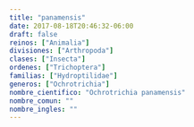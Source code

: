 ```yaml
---
title: "panamensis"
date: 2017-08-18T20:46:32-06:00
draft: false
reinos: ["Animalia"]
divisiones: ["Arthropoda"]
clases: ["Insecta"]
ordenes: ["﻿Trichoptera"]
familias: ["Hydroptilidae"]
generos: ["Ochrotrichia"]
nombre_cientifico: "Ochrotrichia panamensis"
nombre_comun: ""
nombre_ingles: ""
---
```

